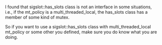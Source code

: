 #

I found that sigslot::has_slots class is not an interface in some situations, i.e., if the mt_policy is a multi_threaded_local, the has_slots class has a member of some kind of mutex.

So if you want to use a sigslot::has_slots class with multi_threaded_local mt_policy or some other you defined, make sure you do know what you are doing. 